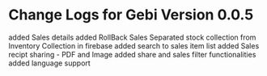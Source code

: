 # Change Logs for Gebi Version 0.0.5

 added Sales details 
 added RollBack Sales
 Separated stock collection from Inventory Collection in firebase
 added search to sales item list
 added Sales recipt sharing - PDF and Image
 added share and sales filter functionalities
 added language support 
